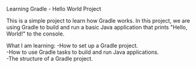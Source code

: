 Learning Gradle - Hello World Project

This is a simple project to learn how Gradle works. In this project, we are using Gradle to build and run a basic Java application that prints "Hello, World!" to the console.

What I am learning:
-How to set up a Gradle project.  
-How to use Gradle tasks to build and run Java applications.  
-The structure of a Gradle project.  
